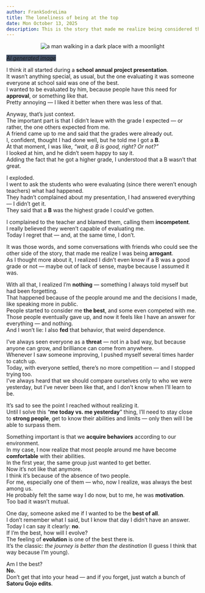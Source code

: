 ```yaml
---
author: FrankSodreLima
title: The loneliness of being at the top
date: Mon October 13, 2025
description: This is the story that made me realize being considered the best isn't always a good thing. 
---
```


<p align="center">
  <img src="https://api.deepai.org/job-view-file/5644a6a1-7ac5-4144-8179-1f986168f0c6/outputs/output.jpg" alt="a man walking in a dark place with a moonlight" />
</p>

<span style="background-color: #425066;"><i>AI generated image</i></span>
<br>


I think it all started during a **school annual project presentation**.  
It wasn’t anything special, as usual, but the one evaluating it was someone everyone at school said was one of the best.  
I wanted to be evaluated by him, because people have this need for **approval**, or something like that.  
Pretty annoying — I liked it better when there was less of that.

Anyway, that’s just context.  
The important part is that I didn’t leave with the grade I expected — or rather, the one others expected from me.  
A friend came up to me and said that the grades were already out.  
I, confident, thought I had done well, but he told me I got a **B**.  
At that moment, I was like, *“wait, a B is good, right? Or not?”*  
I looked at him, and he didn’t seem happy to say it.  
Adding the fact that he got a higher grade, I understood that a B wasn’t that great.

I exploded.  
I went to ask the students who were evaluating (since there weren’t enough teachers) what had happened.  
They hadn’t complained about my presentation, I had answered everything — I didn’t get it.  
They said that a **B** was the highest grade I could’ve gotten.

I complained to the teacher and blamed them, calling them **incompetent**.  
I really believed they weren’t capable of evaluating me.  
Today I regret that — and, at the same time, I don’t.

It was those words, and some conversations with friends who could see the other side of the story, that made me realize I was being **arrogant**.  
As I thought more about it, I realized I didn’t even know if a B was a good grade or not — maybe out of lack of sense, maybe because I assumed it was.

With all that, I realized I’m **nothing** — something I always told myself but had been forgetting.  
That happened because of the people around me and the decisions I made, like speaking more in public.  
People started to consider me **the best**, and some even competed with me.  
Those people eventually gave up, and now it feels like I have an answer for everything — and nothing.  
And I won’t lie: I also **fed** that behavior, that weird dependence.

I’ve always seen everyone as a **threat** — not in a bad way, but because anyone can grow, and brilliance can come from anywhere.  
Whenever I saw someone improving, I pushed myself several times harder to catch up.  
Today, with everyone settled, there’s no more competition — and I stopped trying too.  
I’ve always heard that we should compare ourselves only to who we were yesterday, but I’ve never been like that, and I don’t know when I’ll learn to be.

It’s sad to see the point I reached without realizing it.  
Until I solve this “**me today vs. me yesterday**” thing, I’ll need to stay close to **strong people**, get to know their abilities and limits — only then will I be able to surpass them.

Something important is that we **acquire behaviors** according to our environment.  
In my case, I now realize that most people around me have become **comfortable** with their abilities.  
In the first year, the same group just wanted to get better.  
Now it’s not like that anymore.  
I think it’s because of the absence of two people.  
For me, especially one of them — who, now I realize, was always the best among us.  
He probably felt the same way I do now, but to me, he was **motivation**.  
Too bad it wasn’t mutual.

One day, someone asked me if I wanted to be the **best of all**.  
I don’t remember what I said, but I know that day I didn’t have an answer.  
Today I can say it clearly: **no**.  
If I’m the best, how will I evolve?  
The feeling of **evolution** is one of the best there is.  
It’s the classic: *the journey is better than the destination* (I guess I think that way because I’m young).

Am I the best?  
**No.**  
Don’t get that into your head — and if you forget, just watch a bunch of **Satoru Gojo edits**.

